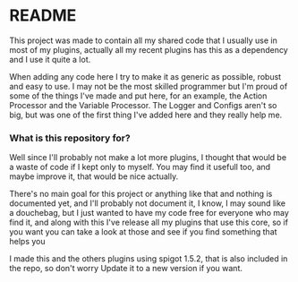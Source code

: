 # README #

This project was made to contain all my shared code that I usually use in most of my plugins, actually all my recent plugins has this as a dependency and I use it quite a lot.

When adding any code here I try to make it as generic as possible, robust and easy to use. I may not be the most skilled programmer but I'm proud of some of the things I've made and put here, for an example, the Action Processor and the Variable Processor. The Logger and Configs aren't so big, but was one of the first thing I've added here and they really help me.

### What is this repository for? ###
 Well since I'll probably not make a lot more plugins, I thought that would be a waste of code if I kept only to myself. You may find it usefull too, and maybe improve it, that would be nice actually.

There's no main goal for this project or anything like that and nothing is documented yet, and I'll probably not document it, I know, I may sound like a douchebag, but I just wanted to have my code free for everyone who may find it, and along with this I've release all my plugins that use this core, so if you want you can take a look at those and see if you find something that helps you

I made this and the others plugins using spigot 1.5.2, that is also included in the repo, so don't worry Update it to a new version if you want.